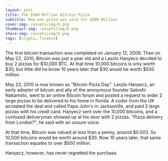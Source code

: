 ```yaml
---
layout: post
title: The $500 Million Bitcoin Pizza
subtitle: How one pizza was sold for $500 Million
cover-img: /assets/img/b.png
thumbnail-img: /assets/img/b.png
share-img: /assets/img/b.png
tags: [crypto, finance]
---
```


 The first bitcoin transaction was completed on January 12, 2009. Then on May 22, 2010, Bitcoin was just a year old and a Laszlo Hanyecz decided to buy 2 pizzas for $10,000 BTC. At that time 10,000 bitcoins is only worth $30, but little did he know 10 years later that $30 would be worth $500 million.
 
 May 22, 2010 is now known as "Bitcoin Pizza Day". Laszlo Hanyecz, an early adopter of bitcoin and ally of the anonymous founder Satoshi Nakamoto, went to an online Bitcoin forum and posted a request to order 2 large pizzas to be delivered to his home in florida. A coder from the UK accepted the deal and called Papa John's in Jacksonille, and paid 2 large pizzas with his credit card. Hanyecz sent over the 10,000 bitcoins, and a confused deliveryman showed up at his door with 2 pizzas. "Pizza delivery from London?", he said with an unsure voice.
 
 At that time, Bitcoin was valued at less than a penny, around $0.003. So 10,000 bitcoins would be worth around $30. Now 10 years later, that same transaction equates to over $500 million.
 
 Hanyecz, however, has never regretted the purchase.
